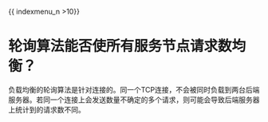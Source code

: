 {{ indexmenu_n >10}}


# 轮询算法能否使所有服务节点请求数均衡？

负载均衡的轮询算法是针对连接的。同一个TCP连接，不会被同时负载到两台后端服务器。若同一个连接上会发送数量不确定的多个请求，则可能会导致后端服务器上统计到的请求数不同。

